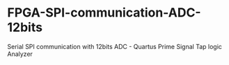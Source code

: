 # FPGA-SPI-communication-ADC-12bits
Serial SPI communication with 12bits ADC - Quartus Prime Signal Tap logic Analyzer
